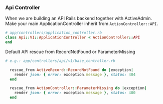 ### Api Controller
When we are building an API Rails backend together with ActiveAdmin. Make your main ApplicationController inherit from `ActionController::API`.

```ruby
# app/controllers/application_controller.rb
class Api::V1::ApplicationController < ActionController::API
end
```

Default API rescue from RecordNotFound or ParameterMissing

```ruby
# e.g.: app/controllers/api/v1/base_controller.rb

  rescue_from ActiveRecord::RecordNotFound do |exception|
    render json: { error: exception.message }, status: 404
  end

  rescue_from ActionController::ParameterMissing do |exception|
    render json: { error: exception.message }, status: 400
  end
```
